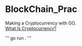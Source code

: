 # BlockChain_Prac

Making a Cryptocurrency with GO.  
[What Is Cryptocurrency?](https://www.investopedia.com/terms/c/cryptocurrency.asp)

'''
go run .
'''
